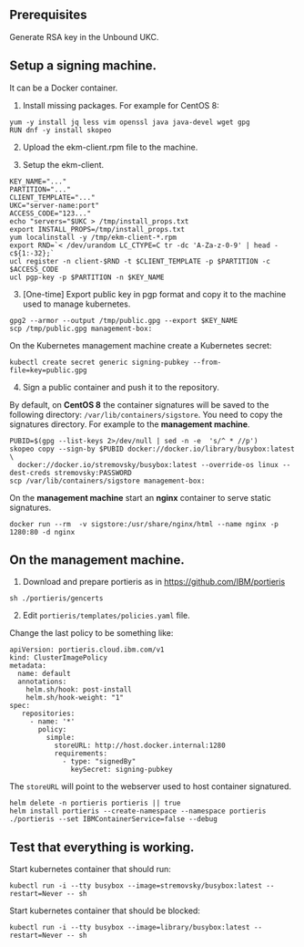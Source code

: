 ## Prerequisites
Generate RSA key in the Unbound UKC.

## Setup a signing machine.
It can be a Docker container.

1. Install missing packages. For example for CentOS 8:
```
yum -y install jq less vim openssl java java-devel wget gpg
RUN dnf -y install skopeo
```

2. Upload the ekm-client.rpm file to the machine.

3. Setup the ekm-client.
```
KEY_NAME="..."
PARTITION="..."
CLIENT_TEMPLATE="..."
UKC="server-name:port"
ACCESS_CODE="123..."
echo "servers="$UKC > /tmp/install_props.txt
export INSTALL_PROPS=/tmp/install_props.txt
yum localinstall -y /tmp/ekm-client-*.rpm
export RND=`< /dev/urandom LC_CTYPE=C tr -dc 'A-Za-z-0-9' | head -c${1:-32};`
ucl register -n client-$RND -t $CLIENT_TEMPLATE -p $PARTITION -c $ACCESS_CODE
ucl pgp-key -p $PARTITION -n $KEY_NAME
```

3. [One-time] Export public key in pgp format and copy it to the machine used to manage kubernetes.

```
gpg2 --armor --output /tmp/public.gpg --export $KEY_NAME
scp /tmp/public.gpg management-box:
```

On the Kubernetes management machine create a Kubernetes secret:
```
kubectl create secret generic signing-pubkey --from-file=key=public.gpg
```

4. Sign a public container and push it to the repository.

By default, on **CentOS 8** the container signatures will be saved to the following directory: ```/var/lib/containers/sigstore```.
You need to copy the signatures directory. For example to the **management machine**.

```
PUBID=$(gpg --list-keys 2>/dev/null | sed -n -e  's/^ * //p')
skopeo copy --sign-by $PUBID docker://docker.io/library/busybox:latest \
  docker://docker.io/stremovsky/busybox:latest --override-os linux --dest-creds stremovsky:PASSWORD
scp /var/lib/containers/sigstore management-box:
```

On the **management machine** start an **nginx** container to serve static signatures.

```
docker run --rm  -v sigstore:/usr/share/nginx/html --name nginx -p 1280:80 -d nginx
```


## On the management machine.

1. Download and prepare portieris as in https://github.com/IBM/portieris

```
sh ./portieris/gencerts
```

2. Edit ```portieris/templates/policies.yaml``` file.

Change the last policy to be something like:

```
apiVersion: portieris.cloud.ibm.com/v1
kind: ClusterImagePolicy
metadata:
  name: default
  annotations:
    helm.sh/hook: post-install
    helm.sh/hook-weight: "1"
spec:
   repositories:
     - name: '*'
       policy:
         simple:
           storeURL: http://host.docker.internal:1280
           requirements:
             - type: "signedBy"
               keySecret: signing-pubkey
```

The ```storeURL``` will point to the webserver used to host container signatured.

```
helm delete -n portieris portieris || true
helm install portieris --create-namespace --namespace portieris ./portieris --set IBMContainerService=false --debug
```

## Test that everything is working.

Start kubernetes container that should run:
```
kubectl run -i --tty busybox --image=stremovsky/busybox:latest --restart=Never -- sh
```

Start kubernetes container that should be blocked:
```
kubectl run -i --tty busybox --image=library/busybox:latest --restart=Never -- sh
```
